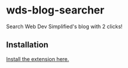 # wds-blog-searcher
Search Web Dev Simplified's blog with 2 clicks!
## Installation
[Install the extension here.](https://javascriptlearner815.github.io/wds-blog-searcher/installation)
